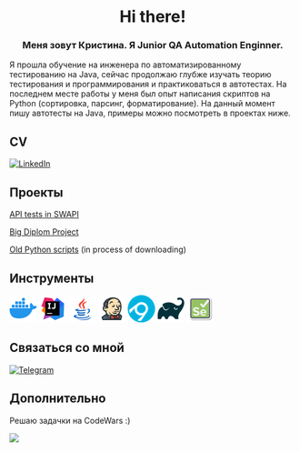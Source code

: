 <div id="header" align="center">
    <h1>Hi there!</h2>
    <h3>Меня зовут Кристина. Я Junior QA Automation Enginner.</h3>
</div>


Я прошла обучение на инженера по автоматизированному тестированию на Java, сейчас продолжаю глубже изучать теорию тестирования и программирования и практиковаться в автотестах.
На последнем месте работы у меня был опыт написания скриптов на Python (сортировка, парсинг, форматирование).
На данный момент пишу автотесты на Java, примеры можно посмотреть в проектах ниже.


## CV ##
<a href="https://www.linkedin.com/in/kristinatsvetkova1696/"> 
  <img src="https://img.shields.io/badge/LinkedIn-blue?style=plastic&logo=linkedin&logoColor=white" alt="LinkedIn"/>
</a>

## Проекты ##
[API tests in SWAPI](https://github.com/kristanya666/PetProject.git)

[Big Diplom Project](https://github.com/kristanya666/BigProject.git)

[Old Python scripts](https://github.com/kristanya666/PyScripts-21-22-.git) (in process of downloading)

## Инструменты ##

![](https://github.com/kristanya666/CV-QA-JAVA/blob/master/icons/docker.png)
![](https://github.com/kristanya666/CV-QA-JAVA/blob/master/icons/intellij-idea.png)
![](https://github.com/kristanya666/CV-QA-JAVA/blob/master/icons/java.png)
![](https://github.com/kristanya666/CV-QA-JAVA/blob/master/icons/jenkins.png)
![](https://github.com/kristanya666/CV-QA-JAVA/blob/master/icons/appveyor.png)
![](https://github.com/kristanya666/CV-QA-JAVA/blob/master/icons/gradle.png)
![](https://github.com/kristanya666/CV-QA-JAVA/blob/master/icons/icons8-selenium-48.png)

## Связаться со мной ##
<a href="https://t.me/creedance66"> 
  <img src="https://img.shields.io/badge/Telegram-blue?style=plastic&logo=telegram&logoColor=white" alt="Telegram"/>
</a>


## Дополнительно ##
Решаю задачки на CodeWars :)    

![](https://www.codewars.com/users/kristanya666/badges/micro)
